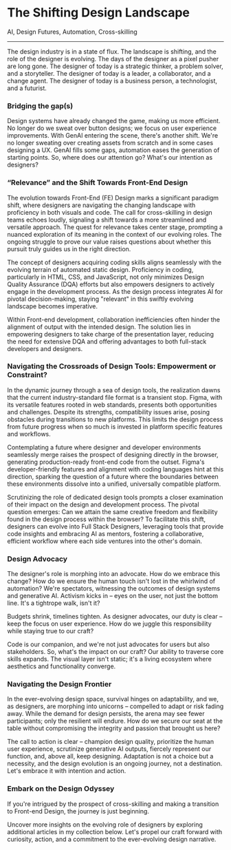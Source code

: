# The Shifting Design Landscape

AI, Design Futures, Automation, Cross-skilling

---

The design industry is in a state of flux. The landscape is shifting, and the role of the designer is evolving. The days of the designer as a pixel pusher are long gone. The designer of today is a strategic thinker, a problem solver, and a storyteller. The designer of today is a leader, a collaborator, and a change agent. The designer of today is a business person, a technologist, and a futurist.

<!-- In the rapidly evolving landscape of design, we find ourselves at the precipice of a profound transformation. This shift prompts us to reevaluate the essence of our role, transitioning from mere designers to advocates for both users and the integrity of the design process.  -->

### Bridging the gap(s)

Design systems have already changed the game, making us more efficient. No longer do we sweat over button designs; we focus on user experience improvements. With GenAI entering the scene, there's another shift. We're no longer sweating over creating assets from scratch and in some cases designing a UX. GenAI fills some gaps, automation eases the generation of starting points. So, where does our attention go? What's our intention as designers?

### “Relevance” and the Shift Towards Front-End Design

The evolution towards Front-End (FE) Design marks a significant paradigm shift, where designers are navigating the changing landscape with proficiency in both visuals and code. The call for cross-skilling in design teams echoes loudly, signaling a shift towards a more streamlined and versatile approach. The quest for relevance takes center stage, prompting a nuanced exploration of its meaning in the context of our evolving roles. The ongoing struggle to prove our value raises questions about whether this pursuit truly guides us in the right direction.

The concept of designers acquiring coding skills aligns seamlessly with the evolving terrain of automated static design. Proficiency in coding, particularly in HTML, CSS, and JavaScript, not only minimizes Design Quality Assurance (DQA) efforts but also empowers designers to actively engage in the development process. As the design process integrates AI for pivotal decision-making, staying "relevant" in this swiftly evolving landscape becomes imperative.

Within Front-end development, collaboration inefficiencies often hinder the alignment of output with the intended design. The solution lies in empowering designers to take charge of the presentation layer, reducing the need for extensive DQA and offering advantages to both full-stack developers and designers.

### Navigating the Crossroads of Design Tools: Empowerment or Constraint?

In the dynamic journey through a sea of design tools, the realization dawns that the current industry-standard file format is a transient stop. Figma, with its versatile features rooted in web standards, presents both opportunities and challenges. Despite its strengths, compatibility issues arise, posing obstacles during transitions to new platforms. This limits the design process from future progress when so much is invested in platform specific features and workflows.

Contemplating a future where designer and developer environments seamlessly merge raises the prospect of designing directly in the browser, generating production-ready front-end code from the outset. Figma's developer-friendly features and alignment with coding languages hint at this direction, sparking the question of a future where the boundaries between these environments dissolve into a unified, universally compatible platform.

Scrutinizing the role of dedicated design tools prompts a closer examination of their impact on the design and development process. The pivotal question emerges: Can we attain the same creative freedom and flexibility found in the design process within the browser? To facilitate this shift, designers can evolve into Full Stack Designers, leveraging tools that provide code insights and embracing AI as mentors, fostering a collaborative, efficient workflow where each side ventures into the other's domain.

### Design Advocacy

The designer's role is morphing into an advocate. How do we embrace this change? How do we ensure the human touch isn't lost in the whirlwind of automation? We're spectators, witnessing the outcomes of design systems and generative AI. Activism kicks in – eyes on the user, not just the bottom line. It's a tightrope walk, isn't it?

Budgets shrink, timelines tighten. As designer advocates, our duty is clear – keep the focus on user experience. How do we juggle this responsibility while staying true to our craft?

Code is our companion, and we're not just advocates for users but also stakeholders. So, what's the impact on our craft? Our ability to traverse core skills expands. The visual layer isn't static; it's a living ecosystem where aesthetics and functionality converge.

### Navigating the Design Frontier

In the ever-evolving design space, survival hinges on adaptability, and we, as designers, are morphing into unicorns – compelled to adapt or risk fading away. While the demand for design persists, the arena may see fewer participants; only the resilient will endure. How do we secure our seat at the table without compromising the integrity and passion that brought us here?

The call to action is clear – champion design quality, prioritize the human user experience, scrutinize generative AI outputs, fiercely represent our function, and, above all, keep designing. Adaptation is not a choice but a necessity, and the design evolution is an ongoing journey, not a destination. Let's embrace it with intention and action.

### Embark on the Design Odyssey

If you're intrigued by the prospect of cross-skilling and making a transition to Front-end Design, the journey is just beginning. 

Uncover more insights on the evolving role of designers by exploring additional articles in my collection below. Let's propel our craft forward with curiosity, action, and a commitment to the ever-evolving design narrative.